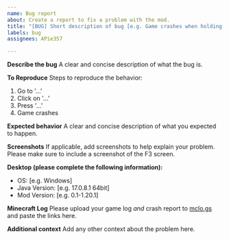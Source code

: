```yaml
---
name: Bug report
about: Create a report to fix a problem with the mod.
title: "[BUG] Short description of bug [e.g. Game crashes when holding tomato]"
labels: bug
assignees: APie357

---
```


**Describe the bug**
A clear and concise description of what the bug is.

**To Reproduce**
Steps to reproduce the behavior:
1. Go to '...'
2. Click on '...'
3. Press '...'
4. Game crashes

**Expected behavior**
A clear and concise description of what you expected to happen.

**Screenshots**
If applicable, add screenshots to help explain your problem.
Please make sure to include a screenshot of the F3 screen.

**Desktop (please complete the following information):**
- OS: [e.g. Windows]
- Java Version: [e.g. 17.0.8.1 64bit]
- Mod Version: [e.g. 0.1-1.20.1]

**Minecraft Log**
Please upload your game log *and* crash report to [mclo.gs](https://mclo.gs) and paste the links here.

**Additional context**
Add any other context about the problem here.